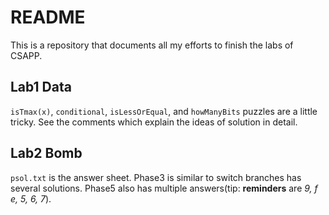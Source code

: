 # README

This is a repository that documents all my efforts to finish the labs of CSAPP.

## Lab1 Data

`isTmax(x)`, `conditional`, `isLessOrEqual`, and `howManyBits` puzzles are a little tricky. See the comments which explain the ideas of solution in detail.

## Lab2 Bomb

`psol.txt` is the answer sheet. Phase3 is similar to switch branches has several solutions. Phase5 also has multiple answers(tip: **reminders** are *9, f e, 5, 6, 7*).

